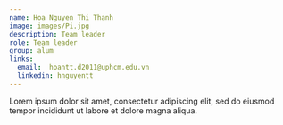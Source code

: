```yaml
---
name: Hoa Nguyen Thi Thanh
image: images/Pi.jpg
description: Team leader
role: Team leader
group: alum
links:
  email:  hoantt.d2011@uphcm.edu.vn
  linkedin: hnguyentt
---
```


Lorem ipsum dolor sit amet, consectetur adipiscing elit, sed do eiusmod tempor incididunt ut labore et dolore magna aliqua.
